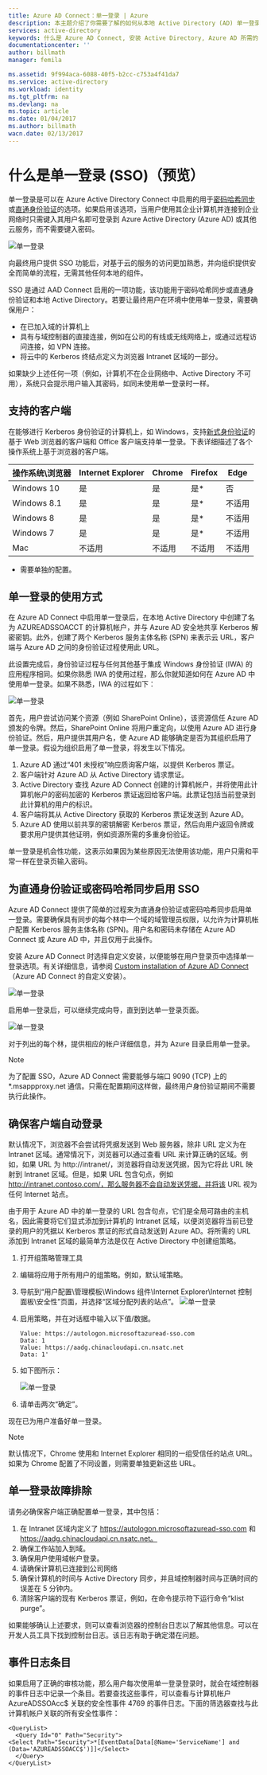 ```yaml
---
title: Azure AD Connect：单一登录 | Azure
description: 本主题介绍了你需要了解的如何从本地 Active Directory (AD) 单一登录到基于云的 Azure Active Directory (Azure AD) 和连接的服务的信息。
services: active-directory
keywords: 什么是 Azure AD Connect, 安装 Active Directory, Azure AD 所需的组件, SSO, 单一登录
documentationcenter: ''
author: billmath
manager: femila

ms.assetid: 9f994aca-6088-40f5-b2cc-c753a4f41da7
ms.service: active-directory
ms.workload: identity
ms.tgt_pltfrm: na
ms.devlang: na
ms.topic: article
ms.date: 01/04/2017
ms.author: billmath
wacn.date: 02/13/2017
---
```


# 什么是单一登录 (SSO)（预览）
单一登录是可以在 Azure Active Directory Connect 中启用的用于[密码哈希同步](./active-directory-aadconnectsync-implement-password-synchronization.md)或[直通身份验证](./active-directory-aadconnect-pass-through-authentication.md)的选项。如果启用该选项，当用户使用其企业计算机并连接到企业网络时只需键入其用户名即可登录到 Azure Active Directory (Azure AD) 或其他云服务，而不需要键入密码。

![单一登录](./media/active-directory-aadconnect-sso/sso1.png)  

向最终用户提供 SSO 功能后，对基于云的服务的访问更加熟悉，并向组织提供安全而简单的流程，无需其他任何本地的组件。

SSO 是通过 AAD Connect 启用的一项功能，该功能用于密码哈希同步或直通身份验证和本地 Active Directory。若要让最终用户在环境中使用单一登录，需要确保用户：

- 在已加入域的计算机上
- 具有与域控制器的直接连接，例如在公司的有线或无线网络上，或通过远程访问连接，如 VPN 连接。
- 将云中的 Kerberos 终结点定义为浏览器 Intranet 区域的一部分。

如果缺少上述任何一项（例如，计算机不在企业网络中、Active Directory 不可用），系统只会提示用户输入其密码，如同未使用单一登录时一样。

## 支持的客户端
在能够进行 Kerberos 身份验证的计算机上，如 Windows，支持[新式身份验证](https://aka.ms/modernauthga)的基于 Web 浏览器的客户端和 Office 客户端支持单一登录。下表详细描述了各个操作系统上基于浏览器的客户端。

| 操作系统\\浏览器 |Internet Explorer|Chrome|Firefox|Edge
| --- | --- |--- | --- |--- |
|Windows 10|是|是|是*|否
|Windows 8.1|是|是|是*|不适用
|Windows 8|是|是|是*|不适用
|Windows 7|是|是|是*|不适用
|Mac|不适用|不适用|不适用|不适用

- 需要单独的配置。

## 单一登录的使用方式

在 Azure AD Connect 中启用单一登录后，在本地 Active Directory 中创建了名为 AZUREADSSOACCT 的计算机帐户，并与 Azure AD 安全地共享 Kerberos 解密密钥。此外，创建了两个 Kerberos 服务主体名称 (SPN) 来表示云 URL，客户端与 Azure AD 之间的身份验证过程使用此 URL。

此设置完成后，身份验证过程与任何其他基于集成 Windows 身份验证 (IWA) 的应用程序相同。如果你熟悉 IWA 的使用过程，那么你就知道如何在 Azure AD 中使用单一登录。如果不熟悉，IWA 的过程如下：

![单一登录](./media/active-directory-aadconnect-sso/sso2.png)  

首先，用户尝试访问某个资源（例如 SharePoint Online），该资源信任 Azure AD 颁发的令牌。然后，SharePoint Online 将用户重定向，以使用 Azure AD 进行身份验证。然后，用户提供其用户名，使 Azure AD 能够确定是否为其组织启用了单一登录。假设为组织启用了单一登录，将发生以下情况。

1. Azure AD 通过“401 未授权”响应质询客户端，以提供 Kerberos 票证。
2. 客户端针对 Azure AD 从 Active Directory 请求票证。
3. Active Directory 查找 Azure AD Connect 创建的计算机帐户，并将使用此计算机帐户的密码加密的 Kerberos 票证返回给客户端。此票证包括当前登录到此计算机的用户的标识。
4. 客户端将其从 Active Directory 获取的 Kerberos 票证发送到 Azure AD。
5. Azure AD 使用以前共享的密钥解密 Kerberos 票证，然后向用户返回令牌或要求用户提供其他证明，例如资源所需的多重身份验证。

单一登录是机会性功能，这表示如果因为某些原因无法使用该功能，用户只需和平常一样在登录页输入密码。

## 为直通身份验证或密码哈希同步启用 SSO
Azure AD Connect 提供了简单的过程来为直通身份验证或密码哈希同步启用单一登录。需要确保具有同步的每个林中一个域的域管理员权限，以允许为计算机帐户配置 Kerberos 服务主体名称 (SPN)。用户名和密码未存储在 Azure AD Connect 或 Azure AD 中，并且仅用于此操作。

安装 Azure AD Connect 时选择自定义安装，以便能够在用户登录页中选择单一登录选项。有关详细信息，请参阅 [Custom installation of Azure AD Connect](./active-directory-aadconnect-get-started-custom.md)（Azure AD Connect 的自定义安装）。

![单一登录](./media/active-directory-aadconnect-sso/sso3.png)  

启用单一登录后，可以继续完成向导，直到到达单一登录页面。

![单一登录](./media/active-directory-aadconnect-sso/sso4.png)  

对于列出的每个林，提供相应的帐户详细信息，并为 Azure 目录启用单一登录。

>[!NOTE]
为了配置 SSO，Azure AD Connect 需要能够与端口 9090 (TCP) 上的 *.msappproxy.net 通信。只需在配置期间这样做，最终用户身份验证期间不需要执行此操作。

## 确保客户端自动登录
默认情况下，浏览器不会尝试将凭据发送到 Web 服务器，除非 URL 定义为在 Intranet 区域。通常情况下，浏览器可以通过查看 URL 来计算正确的区域。例如，如果 URL 为 http://intranet/，浏览器将自动发送凭据，因为它将此 URL 映射到 Intranet 区域。但是，如果 URL 包含句点，例如 http://intranet.contoso.com/，那么服务器不会自动发送凭据，并将该 URL 视为任何 Internet 站点。

由于用于 Azure AD 中的单一登录的 URL 包含句点，它们是全局可路由的主机名，因此需要将它们显式添加到计算机的 Intranet 区域，以便浏览器将当前已登录的用户的凭据以 Kerberos 票证的形式自动发送到 Azure AD。将所需的 URL 添加到 Intranet 区域的最简单方法是仅在 Active Directory 中创建组策略。

1. 打开组策略管理工具
2. 编辑将应用于所有用户的组策略。例如，默认域策略。
3. 导航到“用户配置\\管理模板\\Windows 组件\\Internet Explorer\\Internet 控制面板\\安全性”页面，并选择“区域分配列表的站点”。
![单一登录](./media/active-directory-aadconnect-sso/sso6.png)</br>
4. 启用策略，并在对话框中输入以下值/数据。</br>

    ```
    Value: https://autologon.microsoftazuread-sso.com
    Data: 1
    Value: https://aadg.chinacloudapi.cn.nsatc.net
    Data: 1'
    ```

5. 如下图所示：

    ![单一登录](./media/active-directory-aadconnect-sso/sso7.png)  

6. 请单击两次“确定”。

现在已为用户准备好单一登录。

>[!NOTE]
默认情况下，Chrome 使用和 Internet Explorer 相同的一组受信任的站点 URL。如果为 Chrome 配置了不同设置，则需要单独更新这些 URL。

## 单一登录故障排除
请务必确保客户端正确配置单一登录，其中包括：

1. 在 Intranet 区域内定义了 https://autologon.microsoftazuread-sso.com 和 https://aadg.chinacloudapi.cn.nsatc.net。
2. 确保工作站加入到域。
3. 确保用户使用域帐户登录。
4. 请确保计算机已连接到公司网络
5. 确保计算机的时间与 Active Directory 同步，并且域控制器时间与正确时间的误差在 5 分钟内。
6. 清除客户端的现有 Kerberos 票证，例如，在命令提示符下运行命令“klist purge”。

如果能够确认上述要求，则可以查看浏览器的控制台日志以了解其他信息。可以在开发人员工具下找到控制台日志。该日志有助于确定潜在问题。

## 事件日志条目
如果启用了正确的审核功能，那么用户每次使用单一登录登录时，就会在域控制器的事件日志中记录一个条目。若要查找这些事件，可以查看与计算机帐户 AzureADSSOAcc$ 关联的安全性事件 4769 的事件日志。下面的筛选器查找与此计算机帐户关联的所有安全性事件：

```
<QueryList>
  <Query Id="0" Path="Security">
<Select Path="Security">*[EventData[Data[@Name='ServiceName'] and (Data='AZUREADSSOACC$')]]</Select>
  </Query>
</QueryList>
```

<!---HONumber=Mooncake_0206_2017-->
<!--Update_Description: wording update-->